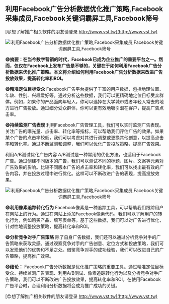 ## **利用Facebook广告分析数据优化推广策略,Facebook采集成员,Facebook关键词霸屏工具,Facebook筛号**

[😍想了解推广相关软件的朋友请登录 http://www.vst.tw](http://www.vst.tw)

 <center><img src="https://vst.tw/MP4/tuiguang/png/0.png" alt="利用Facebook广告分析数据优化推广策略,Facebook采集成员,Facebook关键词霸屏工具,Facebook筛号"></center>

**😄摘要：在当今数字营销的时代，Facebook已成为企业推广的重要平台之一。然而，仅仅在Facebook上发布广告是不够的，关键在于如何利用Facebook广告分析数据来优化推广策略。本文将介绍如何利用Facebook广告分析数据来改进广告投放效果，提高转化率和ROI。**

**😄精准定位目标受众**
Facebook广告平台提供了丰富的用户数据，包括地理位置、年龄、性别、兴趣爱好等。通过分析这些数据，我们可以更精确地定位目标受众群体。例如，如果你的产品面向年轻人，你可以选择在大学城市或者年轻人常去的地方进行广告投放。通过细分受众群体，你可以更有效地吸引潜在客户，提高广告点击率。

**😄持续监测广告表现**
利用Facebook广告管理工具，我们可以实时监测广告表现。关注广告的曝光量、点击率、转化率等指标，可以帮助我们评估广告的效果。如果某个广告的点击率较低，我们可以考虑对其进行调整或更换其他创意，以提高点击率和转化率。通过不断监测和调整，我们可以优化广告投放策略，提高广告效果。

利用A/B测试优化广告内容
A/B测试是一种常用的优化方法，也适用于Facebook广告。通过创建不同版本的广告，我们可以测试不同的标题、图片、文案等元素对广告效果的影响。比较不同版本广告的点击率和转化率，我们可以找出最有效的广告内容，并在投放过程中进行优化。这样可以不断改进广告的表现，提高投放效果。

 <center><img src="https://vst.tw/MP4/tuiguang/png/6.png" alt="利用Facebook广告分析数据优化推广策略,Facebook采集成员,Facebook关键词霸屏工具,Facebook筛号"></center>

**😄利用像素追踪转化行为**
Facebook像素是一种追踪工具，可以帮助我们跟踪用户在网站上的行为。通过在网站上添加Facebook像素代码，我们可以了解用户的转化行为，例如购买产品、填写表单等。基于这些数据，我们可以对广告进行优化，针对性地调整投放策略，提高转化率和ROI。

**😄分析竞争对手广告策略**
除了自身广告数据，我们还可以通过分析竞争对手的广告策略来获取灵感。通过观察竞争对手的广告创意、定位方式和投放策略，我们可以发现他们的优势和不足之处。借鉴竞争对手的成功经验，我们可以改进自己的广告策略，提高推广效果。

**😄结论：**
Facebook广告分析数据是优化推广策略的重要工具。通过精准定位目标受众、持续监测广告表现、利用A/B测试、像素追踪转化行为以及分析竞争对手广告策略，我们可以不断改进广告投放效果，提高转化率和ROI。在使用Facebook广告平台时，合理利用分析数据将会成为推广成功的关键。

[😍想了解推广相关软件的朋友请登录 http://www.vst.tw](http://www.vst.tw)




